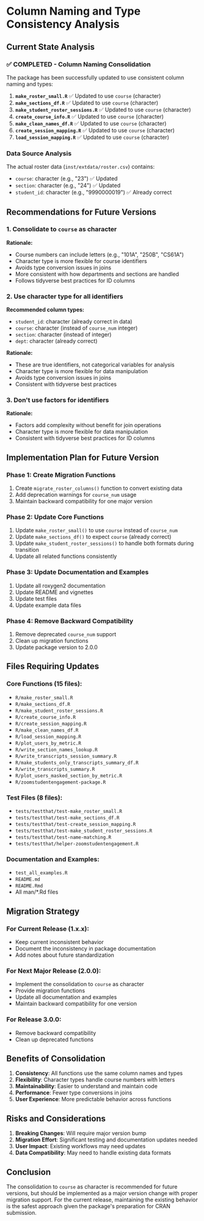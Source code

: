 # Column Naming and Type Consistency Analysis

## Current State Analysis

### ✅ COMPLETED - Column Naming Consolidation

The package has been successfully updated to use consistent column naming and types:

1. **`make_roster_small.R`** ✅ Updated to use `course` (character)
2. **`make_sections_df.R`** ✅ Updated to use `course` (character)
3. **`make_student_roster_sessions.R`** ✅ Updated to use `course` (character)
4. **`create_course_info.R`** ✅ Updated to use `course` (character)
5. **`make_clean_names_df.R`** ✅ Updated to use `course` (character)
6. **`create_session_mapping.R`** ✅ Updated to use `course` (character)
7. **`load_session_mapping.R`** ✅ Updated to use `course` (character)

### Data Source Analysis

The actual roster data (`inst/extdata/roster.csv`) contains:
- `course`: character (e.g., "23") ✅ Updated
- `section`: character (e.g., "24") ✅ Updated
- `student_id`: character (e.g., "9990000019") ✅ Already correct

## Recommendations for Future Versions

### 1. Consolidate to `course` as character

**Rationale:**
- Course numbers can include letters (e.g., "101A", "250B", "CS61A")
- Character type is more flexible for course identifiers
- Avoids type conversion issues in joins
- More consistent with how departments and sections are handled
- Follows tidyverse best practices for ID columns

### 2. Use character type for all identifiers

**Recommended column types:**
- `student_id`: character (already correct in data)
- `course`: character (instead of `course_num` integer)
- `section`: character (instead of integer)
- `dept`: character (already correct)

**Rationale:**
- These are true identifiers, not categorical variables for analysis
- Character type is more flexible for data manipulation
- Avoids type conversion issues in joins
- Consistent with tidyverse best practices

### 3. Don't use factors for identifiers

**Rationale:**
- Factors add complexity without benefit for join operations
- Character type is more flexible for data manipulation
- Consistent with tidyverse best practices for ID columns

## Implementation Plan for Future Version

### Phase 1: Create Migration Functions
1. Create `migrate_roster_columns()` function to convert existing data
2. Add deprecation warnings for `course_num` usage
3. Maintain backward compatibility for one major version

### Phase 2: Update Core Functions
1. Update `make_roster_small()` to use `course` instead of `course_num`
2. Update `make_sections_df()` to expect `course` (already correct)
3. Update `make_student_roster_sessions()` to handle both formats during transition
4. Update all related functions consistently

### Phase 3: Update Documentation and Examples
1. Update all roxygen2 documentation
2. Update README and vignettes
3. Update test files
4. Update example data files

### Phase 4: Remove Backward Compatibility
1. Remove deprecated `course_num` support
2. Clean up migration functions
3. Update package version to 2.0.0

## Files Requiring Updates

### Core Functions (15 files):
- `R/make_roster_small.R`
- `R/make_sections_df.R`
- `R/make_student_roster_sessions.R`
- `R/create_course_info.R`
- `R/create_session_mapping.R`
- `R/make_clean_names_df.R`
- `R/load_session_mapping.R`
- `R/plot_users_by_metric.R`
- `R/write_section_names_lookup.R`
- `R/write_transcripts_session_summary.R`
- `R/make_students_only_transcripts_summary_df.R`
- `R/write_transcripts_summary.R`
- `R/plot_users_masked_section_by_metric.R`
- `R/zoomstudentengagement-package.R`

### Test Files (8 files):
- `tests/testthat/test-make_roster_small.R`
- `tests/testthat/test-make_sections_df.R`
- `tests/testthat/test-create_session_mapping.R`
- `tests/testthat/test-make_student_roster_sessions.R`
- `tests/testthat/test-name-matching.R`
- `tests/testthat/helper-zoomstudentengagement.R`

### Documentation and Examples:
- `test_all_examples.R`
- `README.md`
- `README.Rmd`
- All man/*.Rd files

## Migration Strategy

### For Current Release (1.x.x):
- Keep current inconsistent behavior
- Document the inconsistency in package documentation
- Add notes about future standardization

### For Next Major Release (2.0.0):
- Implement the consolidation to `course` as character
- Provide migration functions
- Update all documentation and examples
- Maintain backward compatibility for one version

### For Release 3.0.0:
- Remove backward compatibility
- Clean up deprecated functions

## Benefits of Consolidation

1. **Consistency**: All functions use the same column names and types
2. **Flexibility**: Character types handle course numbers with letters
3. **Maintainability**: Easier to understand and maintain code
4. **Performance**: Fewer type conversions in joins
5. **User Experience**: More predictable behavior across functions

## Risks and Considerations

1. **Breaking Changes**: Will require major version bump
2. **Migration Effort**: Significant testing and documentation updates needed
3. **User Impact**: Existing workflows may need updates
4. **Data Compatibility**: May need to handle existing data formats

## Conclusion

The consolidation to `course` as character is recommended for future versions, but should be implemented as a major version change with proper migration support. For the current release, maintaining the existing behavior is the safest approach given the package's preparation for CRAN submission. 
